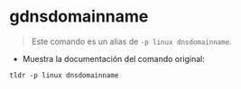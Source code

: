 # gdnsdomainname

> Este comando es un alias de `-p linux dnsdomainname`.

- Muestra la documentación del comando original:

`tldr -p linux dnsdomainname`
